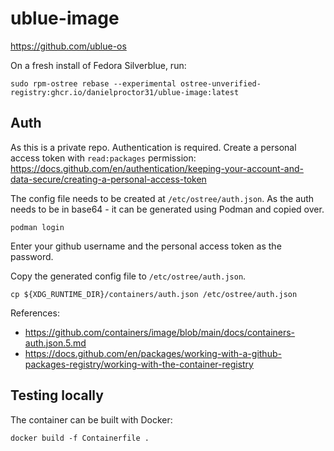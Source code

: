 # ublue-image

https://github.com/ublue-os

On a fresh install of Fedora Silverblue, run:

```
sudo rpm-ostree rebase --experimental ostree-unverified-registry:ghcr.io/danielproctor31/ublue-image:latest
```

## Auth
As this is a private repo. Authentication is required.
Create a personal access token with `read:packages` permission: https://docs.github.com/en/authentication/keeping-your-account-and-data-secure/creating-a-personal-access-token

The config file needs to be created at `/etc/ostree/auth.json`. As the auth needs to be in base64 - it can be generated using Podman and copied over.
```
podman login
```
Enter your github username and the personal access token as the password.

Copy the generated config file to `/etc/ostree/auth.json`.

```
cp ${XDG_RUNTIME_DIR}/containers/auth.json /etc/ostree/auth.json
```

References:
- https://github.com/containers/image/blob/main/docs/containers-auth.json.5.md
- https://docs.github.com/en/packages/working-with-a-github-packages-registry/working-with-the-container-registry

## Testing locally

The container can be built with Docker:
```
docker build -f Containerfile .
```

